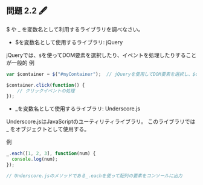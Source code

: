## 問題 2.2 🖋

$ や \_ を変数名として利用するライブラリを調べなさい。


- $を変数名として使用するライブラリ: jQuery

jQueryでは、`$`を使ってDOM要素を選択したり、イベントを処理したりすることが一般的
例

```javascript
var $container = $("#myContainer");  // jQueryを使用してDOM要素を選択し、$containerに格納

$container.click(function() {
    // クリックイベントの処理
});
```

- _を変数名として使用するライブラリ: Underscore.js

Underscore.jsはJavaScriptのユーティリティライブラリ。
このライブラリでは _ をオブジェクトとして使用する。

例

```javascript
_.each([1, 2, 3], function(num) {
  console.log(num);
});

// Underscore.jsのメソッドである_.eachを使って配列の要素をコンソールに出力

```